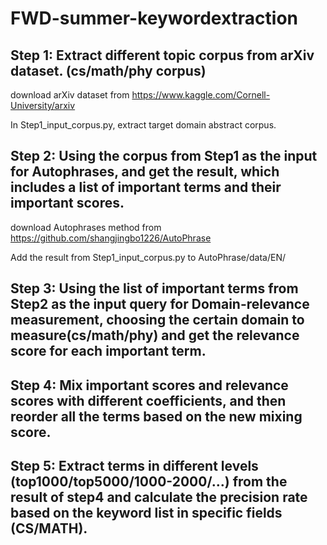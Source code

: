 # FWD-summer-keywordextraction


## Step 1: Extract different topic corpus from arXiv dataset. (cs/math/phy corpus)
download arXiv dataset from https://www.kaggle.com/Cornell-University/arxiv

In Step1_input_corpus.py, extract target domain abstract corpus.
## Step 2: Using the corpus from Step1 as the input for Autophrases, and get the result, which includes a list of important terms and their important scores.
download Autophrases method from https://github.com/shangjingbo1226/AutoPhrase

Add the result from Step1_input_corpus.py to AutoPhrase/data/EN/


## Step 3: Using the list of important terms from Step2 as the input query for Domain-relevance measurement, choosing the certain domain to measure(cs/math/phy) and get the relevance score for each important term.
## Step 4: Mix important scores and relevance scores with different coefficients, and then reorder all the terms based on the new mixing score.
## Step 5: Extract terms in different levels (top1000/top5000/1000-2000/…) from the result of step4 and calculate the precision rate based on the keyword list in specific fields (CS/MATH).

